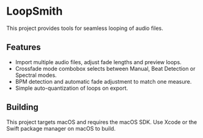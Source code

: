 # LoopSmith

This project provides tools for seamless looping of audio files.

## Features
- Import multiple audio files, adjust fade lengths and preview loops.
 - Crossfade mode combobox selects between Manual, Beat Detection or Spectral modes.
- BPM detection and automatic fade adjustment to match one measure.
- Simple auto-quantization of loops on export.

## Building
This project targets macOS and requires the macOS SDK. Use Xcode or the Swift
package manager on macOS to build.
